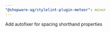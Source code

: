 ```yaml
---
"@shopware-ag/stylelint-plugin-meteor": minor
---
```


Add autofixer for spacing shorthand properties
